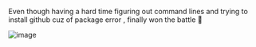Even though having a hard time figuring out command lines and trying to install github cuz of package error , finally won the battle 💪

![image](https://user-images.githubusercontent.com/115528443/200175743-bcde184c-0eb1-4cec-be7f-3b09156a2d4d.png)
